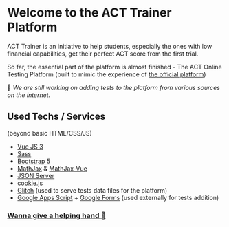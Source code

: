 # Welcome to the ACT Trainer Platform
ACT Trainer is an initiative to help students, especially the ones with low financial capabilities, get their perfect ACT score from the first trial.

So far, the essential part of the platform is almost finished - The ACT Online Testing Platform (built to mimic the experience of [the official platform](https://cloud.e.act.org/cbt-for-international))

🔴 *We are still working on adding tests to the platform from various sources on the internet.*

## Used Techs / Services
(beyond basic HTML/CSS/JS)
 - [Vue JS 3](https://vuejs.org/)
 - [Sass](https://sass-lang.com/)
 - [Bootstrap 5](https://getbootstrap.com/)
 - [MathJax](https://www.mathjax.org/) & [MathJax-Vue](https://github.com/hansonGong/mathjax-vue)
 - [JSON Server](https://github.com/jesperorb/json-server-heroku)
 - [cookie.js](https://github.com/florian/cookie.js)
 - [Glitch](https://glitch.com/) (used to serve tests data files for the platform)
 - [Google Apps Script](https://developers.google.com/apps-script) + [Google Forms](https://www.google.com/forms/) (used externally for tests addition)

### [Wanna give a helping hand 🥰](mailto:mikhael.stem@gmail.com)
